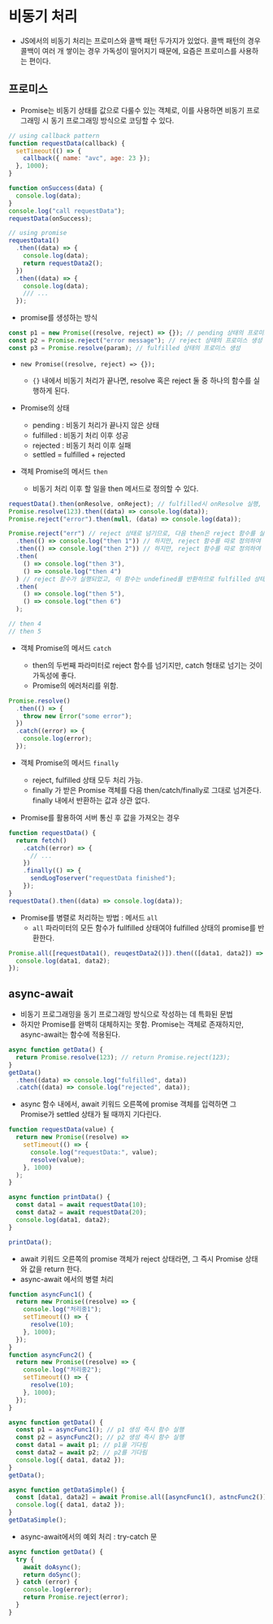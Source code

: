 # 비동기 처리

- JS에서의 비동기 처리는 프로미스와 콜백 패턴 두가지가 있었다. 콜백 패턴의 경우 콜백이 여러 개 쌓이는 경우 가독성이 떨어지기 때문에, 요즘은 프로미스를 사용하는 편이다.

## 프로미스

- Promise는 비동기 상태를 값으로 다룰수 있는 객체로, 이를 사용하면 비동기 프로그래밍 시 동기 프로그래밍 방식으로 코딩할 수 있다.

```js
// using callback pattern
function requestData(callback) {
  setTimeout(() => {
    callback({ name: "avc", age: 23 });
  }, 1000);
}

function onSuccess(data) {
  console.log(data);
}
console.log("call requestData");
requestData(onSuccess);

// using promise
requestData1()
  .then((data) => {
    console.log(data);
    return requestData2();
  })
  .then((data) => {
    console.log(data);
    /// ...
  });
```

- promise를 생성하는 방식

```js
const p1 = new Promise((resolve, reject) => {}); // pending 상태의 프로미스 생성
const p2 = Promise.reject("error message"); // reject 상태의 프로미스 생성
const p3 = Promise.resolve(param); // fulfilled 상태의 프로미스 생성
```

- `new Promise((resolve, reject) => {});`

  - `{}` 내에서 비동기 처리가 끝나면, resolve 혹은 reject 둘 중 하나의 함수를 실행하게 된다.

- Promise의 상태

  - pending : 비동기 처리가 끝나지 않은 상태
  - fulfilled : 비동기 처리 이후 성공
  - rejected : 비동기 처리 이후 실패
  - settled = fulfilled + rejected

- 객체 Promise의 메서드 `then`
  - 비동기 처리 이후 할 일을 then 메서드로 정의할 수 있다.

```js
requestData().then(onResolve, onReject); // fulfilled시 onResolve 실행, rejected 시 onReject 실행
Promise.resolve(123).then((data) => console.log(data));
Promise.reject("error").then(null, (data) => console.log(data));
```

```js
Promise.reject("err") // reject 상태로 넘기므로, 다음 then은 reject 함수를 실행한다.
  .then(() => console.log("then 1")) // 하지만, reject 함수를 따로 정의하여 넘기지 않았으므로, 본 코드는 생략.
  .then(() => console.log("then 2")) // 하지만, reject 함수를 따로 정의하여 넘기지 않았으므로, 본 코드는 생략.
  .then(
    () => console.log("then 3"),
    () => console.log("then 4")
  ) // reject 함수가 실행되었고, 이 함수는 undefined를 반환하므로 fulfilled 상태가 된다.
  .then(
    () => console.log("then 5"),
    () => console.log("then 6")
  );

// then 4
// then 5
```

- 객체 Promise의 메서드 `catch`

  - then의 두번째 파라미터로 reject 함수를 넘기지만, catch 형태로 넘기는 것이 가독성에 좋다.
  - Promise의 에러처리를 위함.

```js
Promise.resolve()
  .then(() => {
    throw new Error("some error");
  })
  .catch((error) => {
    console.log(error);
  });
```

- 객체 Promise의 메서드 `finally`

  - reject, fulfilled 상태 모두 처리 가능.
  - finally 가 받은 Promise 객체를 다음 then/catch/finally로 그대로 넘겨준다. finally 내에서 반환하는 값과 상관 없다.

- Promise를 활용하여 서버 통신 후 값을 가져오는 경우

```js
function requestData() {
  return fetch()
    .catch((error) => {
      // ...
    })
    .finally(() => {
      sendLogToserver("requestData finished");
    });
}
requestData().then((data) => console.log(data));
```

- Promise를 병렬로 처리하는 방법 : 메서드 `all`
  - `all` 파라미터의 모든 함수가 fullfilled 상태여야 fulfilled 상태의 promise를 반환한다.

```js
Promise.all([requestData1(), reuqestData2()]).then(([data1, data2]) => {
  console.log(data1, data2);
});
```

## async-await

- 비동기 프로그래밍을 동기 프로그래밍 방식으로 작성하는 데 특화된 문법
- 하지만 Promise를 완벽히 대체하지는 못함. Promise는 객체로 존재하지만, async-await는 함수에 적용된다.

```js
async function getData() {
  return Promise.resolve(123); // return Promise.reject(123);
}
getData()
  .then((data) => console.log("fulfilled", data))
  .catch((data) => console.log("rejected", data));
```

- async 함수 내에서, await 키워드 오른쪽에 promise 객체를 입력하면 그 Promise가 settled 상태가 될 때까지 기다린다.

```js
function requestData(value) {
  return new Promise((resolve) =>
    setTimeout(() => {
      console.log("requestData:", value);
      resolve(value);
    }, 1000)
  );
}

async function printData() {
  const data1 = await requestData(10);
  const data2 = await requestData(20);
  console.log(data1, data2);
}

printData();
```

- await 키워드 오른쪽의 promise 객체가 reject 상태라면, 그 즉시 Promise 상태와 값을 return 한다.
- async-await 에서의 병렬 처리

```js
function asyncFunc1() {
  return new Promise((resolve) => {
    console.log("처리중1");
    setTimeout(() => {
      resolve(10);
    }, 1000);
  });
}
function asyncFunc2() {
  return new Promise((resolve) => {
    console.log("처리중2");
    setTimeout(() => {
      resolve(10);
    }, 1000);
  });
}

async function getData() {
  const p1 = asyncFunc1(); // p1 생성 즉시 함수 실행
  const p2 = asyncFunc2(); // p2 생성 즉시 함수 실행
  const data1 = await p1; // p1을 기다림
  const data2 = await p2; // p2를 기다림
  console.log({ data1, data2 });
}
getData();

async function getDataSimple() {
  const [data1, data2] = await Promise.all([asyncFunc1(), astncFunc2()]);
  console.log({ data1, data2 });
}
getDataSimple();
```

- async-await에서의 예외 처리 : try-catch 문

```js
async function getData() {
  try {
    await doAsync();
    return doSync();
  } catch (error) {
    console.log(error);
    return Promise.reject(error);
  }
}
```

